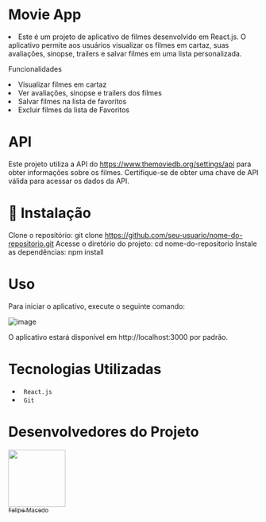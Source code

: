   
# Movie App
<li>Este é um projeto de aplicativo de filmes desenvolvido em React.js. O aplicativo permite aos usuários visualizar os filmes em cartaz, suas avaliações, sinopse, trailers e salvar filmes em uma lista personalizada. 

Funcionalidades
<li> Visualizar filmes em cartaz 
<li> Ver avaliações, sinopse e trailers dos filmes 
<li> Salvar filmes na lista de favoritos 
<li> Excluir filmes da lista de Favoritos 
  
# API
Este projeto utiliza a API do https://www.themoviedb.org/settings/api  para obter informações sobre os filmes. Certifique-se de obter uma chave de API válida para acessar os dados da API.

# 📁 Instalação
Clone o repositório: git clone https://github.com/seu-usuario/nome-do-repositorio.git
Acesse o diretório do projeto: cd nome-do-repositorio
Instale as dependências: npm install

# Uso
Para iniciar o aplicativo, execute o seguinte comando:

![image](https://github.com/FelipeNogarolli99/Projeto-Filmes/assets/106127810/f1186889-8613-4078-9a8f-be8d56b0a319)

O aplicativo estará disponível em http://localhost:3000 por padrão.


 # Tecnologias Utilizadas
 <ul>
 <li> <code> React.js </code> </li>

 <li> <code> Git </code> </li>
 
 </ul>
 
 # Desenvolvedores do Projeto
 
 
 [<img src="https://avatars.githubusercontent.com/u/106127810?v=4" width=115><br><sub>Felipe Macedo </sub>](https://github.com/felipenogarolli99) 
